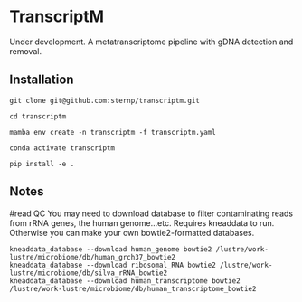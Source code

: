 # TranscriptM
Under development. A metatranscriptome pipeline with gDNA detection and removal.

## Installation
```
git clone git@github.com:sternp/transcriptm.git

cd transcriptm

mamba env create -n transcriptm -f transcriptm.yaml

conda activate transcriptm

pip install -e .
```

## Notes
#read QC
You may need to download database to filter contaminating reads from rRNA genes, the human genome...etc.
Requires kneaddata to run. Otherwise you can make your own bowtie2-formatted databases.
```
kneaddata_database --download human_genome bowtie2 /lustre/work-lustre/microbiome/db/human_grch37_bowtie2
kneaddata_database --download ribosomal_RNA bowtie2 /lustre/work-lustre/microbiome/db/silva_rRNA_bowtie2
kneaddata_database --download human_transcriptome bowtie2 /lustre/work-lustre/microbiome/db/human_transcriptome_bowtie2
```
